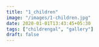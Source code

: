 ```yaml
---
title: "1_children"
image: "/images/1-children.jpg"
date: 2020-01-01T13:43:45+05:30
tags: ["childrengal", "gallery"]
draft: false
---
```



